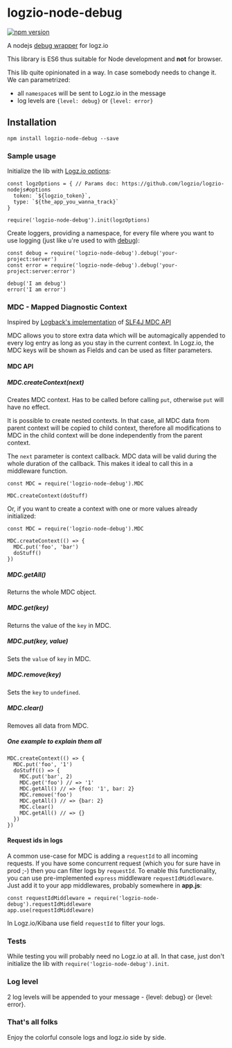 # logzio-node-debug
[![npm version](https://badge.fury.io/js/logzio-node-debug.svg)](https://badge.fury.io/js/logzio-node-debug)

A nodejs [debug wrapper](https://github.com/visionmedia/debug) for logz.io

This library is ES6 thus suitable for Node development and **not** for browser.

This lib quite opinionated in a way. In case somebody needs to change it. We can parametrized:
- all `namespace`s will be sent to Logz.io in the message
- log levels are `{level: debug}` or `{level: error}`

## Installation

```
npm install logzio-node-debug --save
``` 

### Sample usage

Initialize the lib with [Logz.io options](https://github.com/logzio/logzio-nodejs#options):

```
const logzOptions = { // Params doc: https://github.com/logzio/logzio-nodejs#options
  token: `${logzio_token}`, 
  type: `${the_app_you_wanna_track}`     
}

require('logzio-node-debug').init(logzOptions)
```

Create loggers, providing a namespace, for every file where you want to use logging (just like u're used to with [debug](https://github.com/visionmedia/debug)): 

```
const debug = require('logzio-node-debug').debug('your-project:server')
const error = require('logzio-node-debug').debug('your-project:server:error')

debug('I am debug')
error('I am error')
```

### MDC - Mapped Diagnostic Context
Inspired by [Logback's implementation](https://logback.qos.ch/manual/mdc.html) of [SLF4J MDC API](https://www.slf4j.org/manual.html#mdc)

MDC allows you to store extra data which will be automagically appended to every log entry as long as you stay in the current context. In Logz.io, the MDC keys will be shown as Fields and can be used as filter parameters.

#### MDC API
##### MDC.createContext(next)
Creates MDC context. Has to be called before calling `put`, otherwise `put` will have no effect.

It is possible to create nested contexts. In that case, all MDC data from parent context will be copied to child context, therefore all modifications to MDC in the child context will be done independently from the parent context.

The `next` parameter is context callback. MDC data will be valid during the whole duration of the callback. This makes it ideal to call this in a middleware function.
```
const MDC = require('logzio-node-debug').MDC

MDC.createContext(doStuff)
```

Or, if you want to create a context with one or more values already initialized:

```
const MDC = require('logzio-node-debug').MDC

MDC.createContext(() => {
  MDC.put('foo', 'bar')
  doStuff()
})
```

##### MDC.getAll()
Returns the whole MDC object.

##### MDC.get(key)
Returns the value of the `key` in MDC.

##### MDC.put(key, value)
Sets the `value` of `key` in MDC.

##### MDC.remove(key)
Sets the `key` to `undefined`.

##### MDC.clear()
Removes all data from MDC.

##### One example to explain them all
```
MDC.createContext(() => {
  MDC.put('foo', '1')
  doStuff(() => {
    MDC.put('bar', 2)
    MDC.get('foo') // => '1'
    MDC.getAll() // => {foo: '1', bar: 2}
    MDC.remove('foo')
    MDC.getAll() // => {bar: 2}
    MDC.clear()
    MDC.getAll() // => {}
  })
})
```

#### Request ids in logs
A common use-case for MDC is adding a `requestId` to all incoming requests. If you have some concurrent request (which you for sure have in prod ;-) then you can filter logs by `requestId`.
To enable this functionality, you can use pre-implemented `express` middleware `requestIdMiddleware`. Just add it to your app middlewares, probably somewhere in **app.js**:
```
const requestIdMiddleware = require('logzio-node-debug').requestIdMiddleware
app.use(requestIdMiddleware)
```

In Logz.io/Kibana use field `requestId` to filter your logs. 

### Tests

While testing you will probably need no Logz.io at all. In that case, just don't initialize the lib with 
`require('logzio-node-debug').init`.

### Log level

2 log levels will be appended to your message - {level: debug} or {level: error}.

### That's all folks

Enjoy the colorful console logs and logz.io side by side. 
